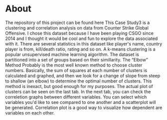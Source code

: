 # About

The repository of this project can be found here This Case Study3 is a clustering and correlation analysis on data from Counter Strike Global Offensive. I chose this dataset because I have been playing CSGO since 2014 and I thought it would be cool and fun to explore the data associated with it. There are several statistics in this dataset like player's name, country player is from, kill/death ratio, rating and so on. A k-means clustering is a popular unsupervised machine learning algorithm. The dataset is partitioned into a set of groups based on their simillarity. The “Elbow” Method Probably is the most well known method to choose cluster numbers. Basically, the sum of squares at each number of clusters is calculated and graphed, and then we look for a change of slope from steep to shallow (an elbow) to determine the optimal number of clusters. This method is inexact, but good enough for my purposes. The actual plot of clusters can be seen on the last tab. In the next tab, you can check the correletion graphs between different variables. You can select which variables you'd like to see compared to one another and a scatterplot will be generated. Correlation plot is a good way to visualize how dependent are variables on each other.
